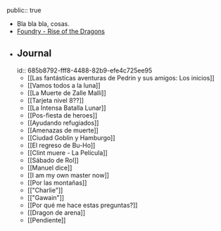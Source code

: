 public:: true

- Bla bla bla, cosas.
- [Foundry - Rise of the Dragons](http://really-nowhere.gl.at.ply.gg:16595/join)
- ## Journal
  id:: 685b8792-fff8-4488-82b9-efe4c725ee95
	- [[Las fantásticas aventuras de Pedrin y sus amigos: Los inicios]]
	- [[Vamos todos a la luna]]
	- [[La Muerte de Zalle Malli]]
	- [[Tarjeta nivel 8??]]
	- [[La Intensa Batalla Lunar]]
	- [[Pos-fiesta de heroes]]
	- [[Ayudando refugiados]]
	- [[Amenazas de muerte]]
	- [[Ciudad Goblin y Hamburgo]]
	- [[El regreso de Bu-Ho]]
	- [[Clint muere - La Película]]
	- [[Sábado de Rol]]
	- [[Manuel dice]]
	- [[I am my own master now]]
	- [[Por las montañas]]
	- [["Charlie"]]
	- [["Gawain"]]
	- [[Por qué me hace estas preguntas?]]
	- [[Dragon de arena]]
	- [[Pendiente]]